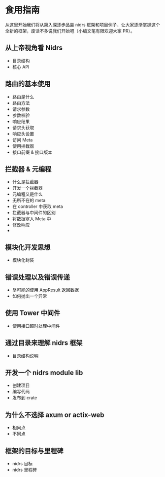 # 食用指南

从这里开始我们将从简入深逐步品尝 nidrs 框架和项目例子，让大家逐渐掌握这个全新的框架，废话不多说我们开始吧（小编文笔有限欢迎大家 PR）。

## 从上帝视角看 Nidrs

- 目录结构
- 核心 API

## 路由的基本使用

- 路由是什么
- 路由方法
- 请求参数
- 参数校验
- 响应结果
- 请求头获取
- 响应头设置
- 访问 Meta
- 使用拦截器
- 接口前缀 & 接口版本

## 拦截器 & 元编程

- 什么是拦截器
- 开发一个拦截器
- 元编程又是什么
- 无所不在的 meta
- 在 controller 中获取 meta
- 拦截器与中间件的区别
- 将数据塞入 Meta 中
- 修改响应
-

## 模块化开发思想

- 模块化封装

## 错误处理以及错误传递

- 尽可能的使用 AppResult 返回数据
- 如何抛出一个异常

## 使用 Tower 中间件

- 使用接口超时处理中间件

## 通过目录来理解 nidrs 框架

- 目录结构说明

## 开发一个 nidrs module lib

- 创建项目
- 编写代码
- 发布到 crate

## 为什么不选择 axum or actix-web

- 相同点
- 不同点

## 框架的目标与里程碑

- nidrs 目标
- nidrs 里程碑

